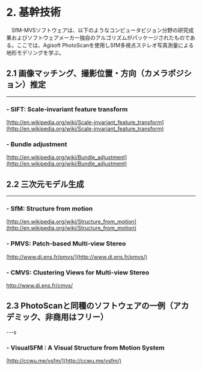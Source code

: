 # 2. 基幹技術
　SfM-MVSソフトウェアは、以下のようなコンピュータビジョン分野の研究成果およびソフトウェアメーカー独自のアルゴリズムがパッケージされたものである。ここでは、Agisoft PhotoScanを使用しSfM多視点ステレオ写真測量による地形モデリングを学ぶ。  

## 2.1	画像マッチング、撮影位置・方向（カメラポジション）推定  
---
### -	SIFT: Scale-invariant feature transform  
[http://en.wikipedia.org/wiki/Scale-invariant_feature_transform](http://en.wikipedia.org/wiki/Scale-invariant_feature_transform)  
### -	Bundle adjustment  
[http://en.wikipedia.org/wiki/Bundle_adjustment](http://en.wikipedia.org/wiki/Bundle_adjustment)

## 2.2	三次元モデル生成  
---
### -	SfM: Structure from motion  
[http://en.wikipedia.org/wiki/Structure_from_motion](http://en.wikipedia.org/wiki/Structure_from_motion)
### -	PMVS: Patch-based Multi-view Stereo  
[http://www.di.ens.fr/pmvs/](http://www.di.ens.fr/pmvs/)  
### -	CMVS: Clustering Views for Multi-view Stereo  
[http://www.di.ens.fr/cmvs/ ](http://www.di.ens.fr/cmvs/ )

## 2.3	PhotoScanと同種のソフトウェアの一例（アカデミック、非商用はフリー）
---s 
### -	VisualSFM : A Visual Structure from Motion System  
[http://ccwu.me/vsfm/](http://ccwu.me/vsfm/)
